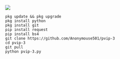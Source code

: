 ![](https://komarev.com/ghpvc/?username=pvip-3&color=yellow)
```
pkg update && pkg upgrade
pkg install python
pkg install git
pip install request
pip install bs4
git clone https://github.com/Anonymouse501/pvip-3
cd pvip-3
git pull
python pvip-3.py
```
